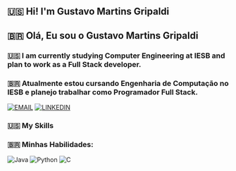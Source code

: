 
## 🇺🇸 Hi! I'm Gustavo Martins Gripaldi  
## 🇧🇷 Olá, Eu sou o Gustavo Martins Gripaldi

### 🇺🇸 I am currently studying Computer Engineering at IESB and plan to work as a Full Stack developer.

### 🇧🇷 Atualmente estou cursando Engenharia de Computação no IESB e planejo trabalhar como Programador Full Stack.

[![EMAIL](https://img.shields.io/badge/Gmail-D14836?style=for-the-badge&logo=gmail&logoColor=white)](mailto:gustavogripaldi@gmail.com)
[![LINKEDIN](https://img.shields.io/badge/LinkedIn-0077B5?style=for-the-badge&logo=linkedin&logoColor=white)](https://www.linkedin.com/in/g2martins/)

### 🇺🇸 My Skills
### 🇧🇷 Minhas Habilidades:

![Java](https://img.shields.io/badge/Java-8B2635?style=for-the-badge&logo=openjdk&logoColor=white) 
![Python](https://img.shields.io/badge/Python-3776AB?style=for-the-badge&logo=python&logoColor=white) 
![C](https://img.shields.io/badge/C-00599C?style=for-the-badge&logo=c&logoColor=white) 
